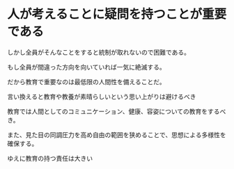 # 人が考えることに疑問を持つことが重要である

しかし全員がそんなことをすると統制が取れないので困難である。

もし全員が間違った方向を向いていれば一気に絶滅する。

だから教育で重要なのは最低限の人間性を備えることだ。

言い換えると教育や教養が素晴らしいという思い上がりは避けるべき

教育では人間としてのコミュニケーション、健康、容姿についての教育をするべき。

また、見た目の同調圧力を高め自由の範囲を狭めることで、思想による多様性を確保する。

ゆえに教育の持つ責任は大きい